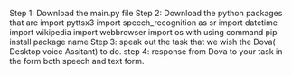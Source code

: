 Step 1: Download the main.py file
Step 2: Download the python packages that are 
import pyttsx3
import speech_recognition as sr
import datetime
import wikipedia
import webbrowser
import os
with using command pip install package name
Step 3: speak out the task that we wish the Dova( Desktop voice Assitant)  to do.
step 4: response from Dova to your task in the form both speech and text form.
